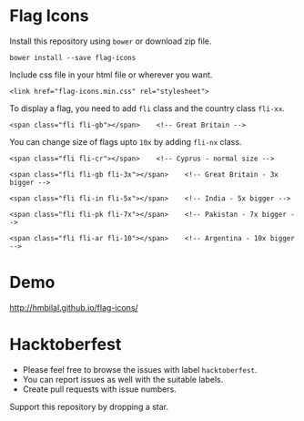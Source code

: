 # Flag Icons

Install this repository using `bower` or download zip file.

```bower install --save flag-icons```

Include css file in your html file or wherever you want.


```<link href="flag-icons.min.css" rel="stylesheet">```

To display a flag, you need to add `fli` class and the country class `fli-xx`.

```<span class="fli fli-gb"></span>    <!-- Great Britain -->```

You can change size of flags upto `10x` by adding `fli-nx` class.

```
<span class="fli fli-cr"></span>    <!-- Cyprus - normal size -->

<span class="fli fli-gb fli-3x"></span>    <!-- Great Britain - 3x bigger -->

<span class="fli fli-in fli-5x"></span>    <!-- India - 5x bigger -->

<span class="fli fli-pk fli-7x"></span>    <!-- Pakistan - 7x bigger -->

<span class="fli fli-ar fli-10"></span>    <!-- Argentina - 10x bigger -->
```

# Demo
http://hmbilal.github.io/flag-icons/

# Hacktoberfest
- Please feel free to browse the issues with label `hacktoberfest`.
- You can report issues as well with the suitable labels.
- Create pull requests with issue numbers.

Support this repository by dropping a star.
